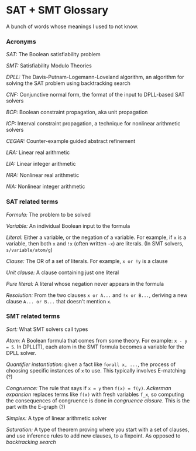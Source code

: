 # SAT + SMT Glossary

A bunch of words whose meanings I used to not know.

### Acronyms

*SAT:* The Boolean satisfiability problem

*SMT:* Satisfiability Modulo Theories

*DPLL:* The Davis-Putnam-Logemann-Loveland algorithm, an algorithm for solving
the SAT problem using backtracking search

*CNF:* Conjunctive normal form, the format of the input to DPLL-based SAT
solvers

*BCP:* Boolean constraint propagation, aka unit propagation

*ICP:* Interval constraint propagation, a technique for nonlinear arithmetic
solvers

*CEGAR:* Counter-example guided abstract refinement

*LRA:* Linear real arithmetic

*LIA:* Linear integer arithmetic

*NRA:* Nonlinear real arithmetic

*NIA:* Nonlinear integer arithmetic


### SAT related terms

*Formula:* The problem to be solved

*Variable:* An individual Boolean input to the formula

*Literal:* Either a variable, or the negation of a variable. For example, if `x`
is a variable, then both `x` and `!x` (often written `-x`) are literals. (In
SMT solvers, `s/variable/atom/g`)

*Clause:* The OR of a set of literals. For example, `x or !y` is a clause

*Unit clause:* A clause containing just one literal

*Pure literal:* A literal whose negation never appears in the formula

*Resolution:* From the two clauses `x or A...` and `!x or B...`, deriving a new
clause `A... or B...` that doesn't mention `x`.


### SMT related terms

*Sort:* What SMT solvers call types

*Atom:* A Boolean formula that comes from some theory. For example: `x - y = 5`.
In DPLL(T), each atom in the SMT formula becomes a variable for the DPLL solver.

*Quantifier instantiation:* given a fact like `forall x, ...`, the process of
choosing specific instances of `x` to use.  This typically involves E-matching (?)

*Congruence:* The rule that says if `x = y` then `f(x) = f(y)`. *Ackerman
expansion* replaces terms like `f(x)` with fresh variables `f_x`, so computing
the consequences of congruence is done in *congruence closure*.  This is the
part with the E-graph (?)

*Simplex:* A type of linear arithmetic solver

*Saturation:* A type of theorem proving where you start with a set of clauses,
and use inference rules to add new clauses, to a fixpoint. As opposed to
*backtracking search*
